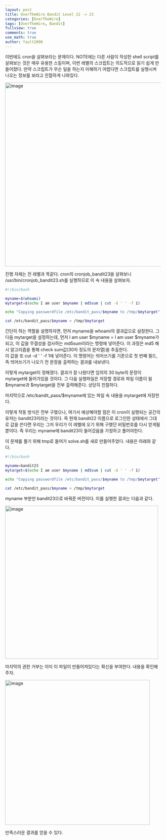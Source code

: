 ```yaml
---
layout: post
title: OverTheWire Bandit Level 22 -> 23
categories: [OverTheWire]
tags: [OverTheWire, Bandit]
fullview: true
comments: true
use_math: true
author: fault2000
---
```


이번에도 cron을 살펴보라는 문제이다. NOTE에는 다른 사람이 작성한 shell script를 살펴보는 것은 매우 유용한 스킬이며, 이번 레벨의 스크립트는 의도적으로 읽기 쉽게 만들어졌다. 만약 스크립트가 무슨 일을 하는지 이해하기 어렵다면 스크립트를 실행시켜 나오는 정보를 보라고 친절하게 나와있다.  

<img width="594" alt="image" src="https://user-images.githubusercontent.com/73513005/192259942-1b897287-6c48-49ee-8d28-c8b462095428.png">  

진행 자체는 전 레벨과 똑같다. cron의 cronjob_bandit23을 살펴보니 /usr/bin/cronjob_bandit23.sh를 실행하므로 이 속 내용을 살펴보자.  

```sh
#!/bin/bash

myname=$(whoami)
mytarget=$(echo I am user $myname | md5sum | cut -d ' ' -f 1)

echo "Copying passwordfile /etc/bandit_pass/$myname to /tmp/$mytarget"

cat /etc/bandit_pass/$myname > /tmp/$mytarget
```

간단히 하는 역할을 설명하자면, 먼저 myname을 whoami의 결과값으로 설정한다. 그 다음 mytarget을 설정하는데, 먼저 I am user $myname = I am user $myname가 되고, 이 값을 무결성을 검사하는 md5sum이라는 명령에 넣어준다. 이 과정은 md5 해시 알고리즘을 통해 check sum값(30자 정도의 문자열)을 추출한다.  
이 값을 또 cut -d ' ' -f 1에 넣어준다. 이 명령어는 띄어쓰기를 기준으로 첫 번째 필드, 즉 띄어쓰기가 나오기 전 문장을 출력하는 결과를 내보낸다.  

이렇게 mytarget이 정해졌다. 결과가 잘 나왔다면 임의의 30 byte의 문장이 mytarget에 들어가있을 것이다. 그 다음 실행파일은 저장할 경로와 파일 이름이 될 $myname과 $mytarget을 전부 출력해준다. 상당히 친절하다.  

마지막으로 /etc/bandit_pass/$myname에 있는 파일 속 내용을 mytarget에 저장한다.  

이렇게 작동 방식은 전부 구했으나, 여기서 예상해야할 점은 이 cron이 실행되는 공간의 유저는 bandit23이라는 것이다. 즉 현재 bandit22 이름으로 로그인한 상태에서 그대로 값을 쓴다면 우리는 그저 우리가 이 레벨에 오기 위해 구했던 비밀번호를 다시 얻게될 뿐이다. 즉 우리는 myname에 bandit23이 들어갔음을 가정하고 풀어야한다.  

이 문제를 풀기 위해 tmp로 들어가 solve.sh를 새로 만들어주었다. 내용은 아래와 같다.  

```sh
#!/bin/bash

myname=bandit23
mytarget=$(echo I am user $myname | md5sum | cut -d ' ' -f 1)

echo "Copying passwordfile /etc/bandit_pass/$myname to /tmp/$mytarget"

cat /etc/bandit_pass/$myname > /tmp/$mytarget
```

myname 부분만 bandit23으로 바꿔준 버전이다. 이를 실행한 결과는 다음과 같다.  

<img width="495" alt="image" src="https://user-images.githubusercontent.com/73513005/192277391-7eb31b93-9268-4f12-b8a0-d4e90475d511.png">

마지막의 권한 거부는 이미 이 파일이 만들어져있다는 확신을 부여한다. 내용을 확인해주자.  

<img width="468" alt="image" src="https://user-images.githubusercontent.com/73513005/192277597-fbfe453e-85ea-4ef5-bd14-6865001037fa.png">

만족스러운 결과를 얻을 수 있다.